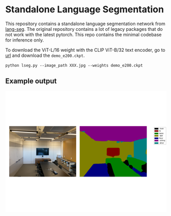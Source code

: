 # Standalone Language Segmentation

This repository contains a standalone language segmentation network from [lang-seg](https://github.com/isl-org/lang-seg).
The original repository contains a lot of legacy packages that do not work with the latest pytorch. This repo contains the minimal codebase for inference only.

To download the ViT-L/16 weight with the CLIP ViT-B/32 text encoder, go to [url](https://drive.google.com/file/d/1ayk6NXURI_vIPlym16f_RG3ffxBWHxvb/view?usp=sharing) and download the `demo_e200.ckpt`.

```
python lseg.py --image_path XXX.jpg --weights demo_e200.ckpt
```

## Example output

![](./figs/Figure_1.png?raw=true)
